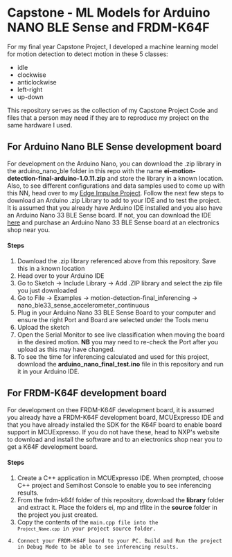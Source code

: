 # Capstone - ML Models for Arduino NANO BLE Sense and FRDM-K64F

For my final year Capstone Project, I developed a machine learning model for motion detection to detect motion in these 5 classes: 
* idle 
* clockwise
* anticlockwise
* left-right
* up-down 

This repository serves as the collection of my Capstone Project Code and files that a person may need if they are to reproduce my project on the same hardware I used. 

## For Arduino Nano BLE Sense development board
For development on the Arduino Nano, you can download the .zip library in the arduino_nano_ble folder in this repo with the name **ei-motion-detection-final-arduino-1.0.11.zip** and store the library in a known location. Also, to see different configurations and data samples used to come up with this NN, head over to my [Edge Impulse Project](https://studio.edgeimpulse.com/public/87639/latest). Follow the next few steps to download an Arduino .zip Library to add to your IDE and to test the project. It is assumed that you already have Arduino IDE installed and you also have an Arduino Nano 33 BLE Sense board. If not, you can download the IDE [here](https://www.arduino.cc/en/software) and purchase an Arduino Nano 33 BLE Sense board at an electronics shop near you.

#### Steps
1. Download the .zip library referenced above from this repository. Save this in a known location 
2. Head over to your Arduino IDE
3. Go to Sketch -> Include Library -> Add .ZIP library and select the zip file you just downloaded 
4. Go to File -> Examples -> motion-detection-final_inferencing -> nano_ble33_sense_accelerometer_continuous
5. Plug in your Arduino Nano 33 BLE Sense Board to your computer and ensure the right Port and Board are selected under the Tools menu
6. Upload the sketch 
7. Open the Serial Monitor to see live classification when moving the board in the desired motion. **NB** you may need to re-check the Port after you upload as this may have changed.
8. To see the time for inferencing calculated and used for this project, download the **arduino_nano_final_test.ino** file in this repository and run it in your Arduino IDE. 

## For FRDM-K64F development board
For development on thee FRDM-K64F development board, it is assumed you already have a FRDM-K64F development board, MCUExpresso IDE and that you have already installed the SDK for the K64F board to enable board support in MCUExpresso. If you do not have these, head to NXP's website to download and install the software and to an electronics shop near you to get a K64F development board. 

#### Steps 
1. Create a C++ application in MCUExpresso IDE. When prompted, choose C++ project and Semihost Console to enable you to see inferencing results. 
2. From the frdm-k64f folder of this repository, download the **library** folder and extract it. Place the folders ei, mp and tflite in the **source** folder in the project you just created.
3. Copy the contents of the <code>main.cpp</main> file into the <code>Project_Name.cpp</code> in your project source folder. 
4. Connect your FRDM-K64F board to your PC. Build and Run the project in Debug Mode to be able to see inferencing results.
